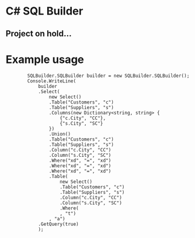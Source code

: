 # C# SQL Builder

## Project on hold...

# Example usage

            SQLBuilder.SQLBuilder builder = new SQLBuilder.SQLBuilder();
            Console.WriteLine(
                builder
                .Select(
                    new Select()
                    .Table("Customers", "c")
                    .Table("Suppliers", "s")
                    .Columns(new Dictionary<string, string> {
                        {"c.City", "CC"},
                        {"s.City", "SC"}
                    })
                    .Union()
                    .Table("Customers", "c")
                    .Table("Suppliers", "s")
                    .Column("c.City", "CC")
                    .Column("s.City", "SC")
                    .Where("xd", "=", "xd")
                    .Where("xd", "=", "xd")
                    .Where("xd", "=", "xd")
                    .Table(
                        new Select()
                        .Table("Customers", "c")
                        .Table("Suppliers", "s")
                        .Column("c.City", "CC")
                        .Column("s.City", "SC")
                        .Where(
                        , "t")
                    , "a")
                .GetQuery(true)
                );
